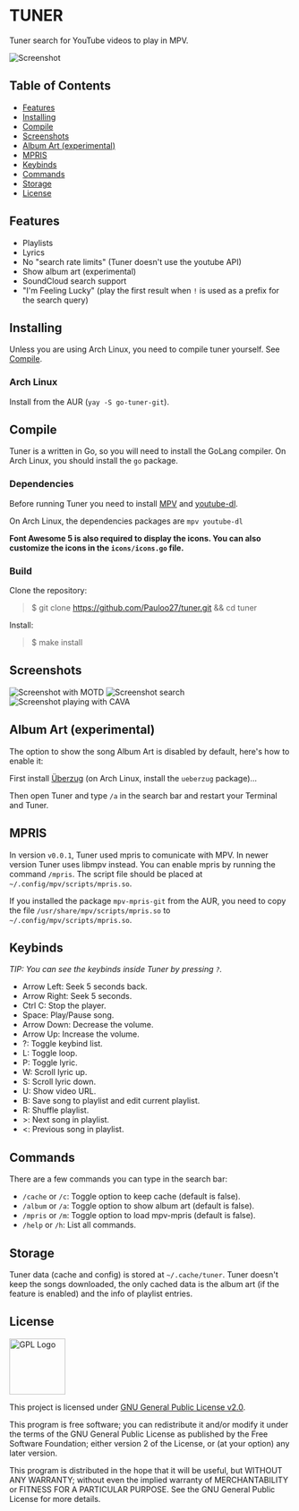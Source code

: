 # TUNER

Tuner search for YouTube videos to play in MPV.

![Screenshot](https://i.imgur.com/REvt9Kw.png)

## Table of Contents

- [Features](#features)
- [Installing](#installing)
- [Compile](#compile)
- [Screenshots](#screenshots)
- [Album Art (experimental)](#album-art-experimental)
- [MPRIS](#mpris)
- [Keybinds](#keybinds)
- [Commands](#commands)
- [Storage](#storage)
- [License](#license)

## Features

- Playlists
- Lyrics
- No "search rate limits" (Tuner doesn't use the youtube API)
- Show album art (experimental)
- SoundCloud search support
- "I'm Feeling Lucky" (play the first result when `!` is used as a prefix for the
search query)

## Installing

Unless you are using Arch Linux, you need to compile tuner yourself. See 
[Compile](#compile).

### Arch Linux

Install from the AUR (`yay -S go-tuner-git`).

## Compile

Tuner is a written in Go, so you will need to install the GoLang compiler. On 
Arch Linux, you should install the `go` package.

### Dependencies

Before running Tuner you need to install 
[MPV](https://github.com/mpv-player/mpv) and
[youtube-dl](https://github.com/ytdl-org/youtube-dl/).

On Arch Linux, the dependencies packages are `mpv youtube-dl`


**Font Awesome 5 is also required to display the icons. You can also customize
the icons in the `icons/icons.go` file.**

### Build

Clone the repository: 
> $ git clone https://github.com/Pauloo27/tuner.git && cd tuner

Install:
> $ make install

## Screenshots

![Screenshot with MOTD](https://i.imgur.com/9f6XonE.png)
![Screenshot search](https://i.imgur.com/glnKkUH.png)
![Screenshot playing with CAVA](https://i.imgur.com/K7Qtozn.png)

## Album Art (experimental)

The option to show the song Album Art is disabled by default, here's how to 
enable it:

First install [Überzug](https://github.com/seebye/ueberzug) 
(on Arch Linux, install the `ueberzug` package)...

Then open Tuner and type `/a` in the search bar and restart your Terminal and 
Tuner.

## MPRIS

In version `v0.0.1`, Tuner used mpris to comunicate with MPV. In newer version
Tuner uses libmpv instead. You can enable mpris by running the command `/mpris`.
The script file should be placed at `~/.config/mpv/scripts/mpris.so`.

If you installed the package `mpv-mpris-git` from the AUR, you need to copy the
file `/usr/share/mpv/scripts/mpris.so` to `~/.config/mpv/scripts/mpris.so`.

## Keybinds

_TIP: You can see the keybinds inside Tuner by pressing `?`._

- Arrow Left: Seek 5 seconds back.
- Arrow Right: Seek 5 seconds.
- Ctrl C: Stop the player.
- Space: Play/Pause song.
- Arrow Down: Decrease the volume.
- Arrow Up: Increase the volume.
- ?: Toggle keybind list.
- L: Toggle loop.
- P: Toggle lyric.
- W: Scroll lyric up.
- S: Scroll lyric down.
- U: Show video URL.
- B: Save song to playlist and edit current playlist.
- R: Shuffle playlist.
- \>: Next song in playlist.
- <: Previous song in playlist.

## Commands

There are a few commands you can type in the search bar:

- `/cache` or `/c`: Toggle option to keep cache (default is false).
- `/album` or `/a`: Toggle option to show album art (default is false).
- `/mpris` or `/m`: Toggle option to load mpv-mpris (default is false).
- `/help` or `/h`: List all commands.

## Storage

Tuner data (cache and config) is stored at `~/.cache/tuner`. Tuner doesn't keep
the songs downloaded, the only cached data is the album art (if the feature is
enabled) and the info of playlist entries.

## License

<img src="https://i.imgur.com/AuQQfiB.png" alt="GPL Logo" height="100px" />

This project is licensed under [GNU General Public License v2.0](./LICENSE).

This program is free software; you can redistribute it and/or modify 
it under the terms of the GNU General Public License as published by 
the Free Software Foundation; either version 2 of the License, or
(at your option) any later version.

This program is distributed in the hope that it will be useful,
but WITHOUT ANY WARRANTY; without even the implied warranty of
MERCHANTABILITY or FITNESS FOR A PARTICULAR PURPOSE. See the
GNU General Public License for more details.
